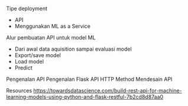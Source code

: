 Tipe deployment
 - API
 - Menggunakan ML as a Service

Alur pembuatan API untuk model ML
 - Dari awal data aquisition sampai evaluasi model
 - Export/save model
 - Load model 
 - Predict

Pengenalan API
Pengenalan Flask API
HTTP Method
Mendesain API

Resources
https://towardsdatascience.com/build-rest-api-for-machine-learning-models-using-python-and-flask-restful-7b2cd8d87aa0